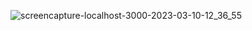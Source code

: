 ![screencapture-localhost-3000-2023-03-10-12_36_55](https://user-images.githubusercontent.com/114661364/224247628-720b3e07-59f2-40bc-ba89-c6d4dc773784.png)
